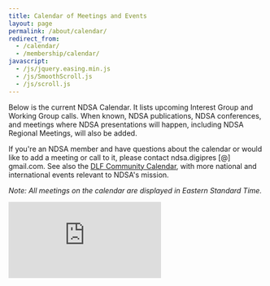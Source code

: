 ```yaml
---
title: Calendar of Meetings and Events
layout: page
permalink: /about/calendar/
redirect_from: 
  - /calendar/
  - /membership/calendar/
javascript:
  - /js/jquery.easing.min.js
  - /js/SmoothScroll.js
  - /js/scroll.js
---
```


Below is the current NDSA Calendar. It lists upcoming Interest Group and Working Group calls.  When known, NDSA publications, NDSA conferences, and meetings where NDSA presentations will happen, including NDSA Regional Meetings, will also be added.

If you're an NDSA member and have questions about the calendar or would like to add a meeting or call to it, please contact ndsa.digipres [@] gmail.com. See also the [DLF Community Calendar](https://www.diglib.org/opportunities/calendar/), with more national and international events relevant to NDSA's mission.

*Note: All meetings on the calendar are displayed in Eastern Standard Time.*

<div class="embed-responsive embed-responsive-16by9">
  <iframe class="embed-responsive-tiem" src="https://calendar.google.com/calendar/embed?src=fg6iub16qrebcjrkl3j38h87cg%40group.calendar.google.com&ctz=America%2FNew_York" frameborder="0" scrolling="no"></iframe>
</div>

<!--- [Past Presentations at Conferences and Meetings](#past-presentations-at-conferences-and-meetings)
- [NDSA Regional Meetings](#ndsa-regional-meetings)-->

<!--OLD <div class="embed-responsive embed-responsive-16by9">
  <iframe class="embed-responsive-tiem" src="https://calendar.google.com/calendar/embed?title=NDSA%20Calendar&amp;showTitle=0&amp;wkst=1&amp;bgcolor=%23FFFFFF&amp;src=ndsa.cal%40gmail.com&amp;color=%23182C57&amp;ctz=America%2FNew_York" frameborder="0" scrolling="no"></iframe>
</div> -->

<!--## Past Presentations at Conferences and Meetings

  <table class="table" summary="NDSA Meeting Archive">
    <thead>
      <tr>
        <th>Date</th>
        <th>Past Events</th>
        <th>Location</th>
        <th>Type</th>
      </tr>
    </thead>
    <tbody>
    <tr>
      <td>Apr. 17, 2017</td>
      <td><a href="https://bpexchange.wordpress.com/welcome/2017-conference/">Best Practices Exchange</a></td>
      <td>Boston, MA</td>
      <td>Presentation</td>
    </tr>
    <tr>
      <td>Oct. 3-6, 2016</td>
      <td><a href="http://ipres2016.ch/">iPRES 2016</a></td>
      <td>Bern, Switzerland</td>
      <td>Annual Meeting</td>
    </tr>
    <tr>
      <td>Apr. 17, 2017</td>
      <td><a href="http://endangereddataweek.org/events/2017-04-17-edw-at-ndsa-standards-practices-open-call/">Endangered Data Week</a></td>
      <td>Virtual/Online Event</td>
      <td>EDW at NDSA: Standards & Practices Open Call</td>
    </tr>
    <tr>
      <td>Oct. 3-6, 2016</td>
      <td><a href="http://ipres2016.ch/">iPRES 2016</a></td>
      <td>Bern, Switzerland</td>
      <td>Annual Meeting</td>
    </tr>
    <tr>
      <td>Nov. 15, 2015</td>
      <td><a href="http://cni.org/">CNI 2015</a></td>
      <td>Washington, DC</td>
      <td>Annual Fall Meeting</td>
    </tr>
    <tr>
      <td>Nov. 2-6, 2015</td>
      <td><a href="http://ipres2015.org/">iPRES 2015</a></td>
      <td>Chapel Hill, NC</td>
      <td>Annual Meeting</td>
    </tr>
      <tr>
        <td>Apr. 27-28, 2014</td>
        <td><a href="http://netpreserve.org/general-assembly/2015/overview">IIPC General Assembly</a></td>
        <td>Palo Alto, CA</td>
        <td>Annual Meeting</td>
      </tr>
      <tr>
        <td>Feb. 9, 2014</td>
        <td><a href="http://imlswebwise.chnm.gmu.edu/agenda/">WebWise</a></td>
        <td>Baltimore, MD</td>
        <td> Presentation</td>
      </tr>

      <tr>
        <td>Feb. 24 - 27, 2014</td>
        <td><a href="http://www.dcc.ac.uk/events/idcc14">9th International Digital Curation Conference</a></td>
        <td>San Francisco, CA</td>
        <td>Poster Presentation</td>
      </tr>
      <tr>
        <td>Mar. 7, 2014</td>
        <td><a href="http://www.mdch.org/conference2014/">Maryland Digital Culture Conference</a></td>
        <td>Baltimore, MD</td>
        <td>Presentation</td>
      </tr>
      <tr>
        <td>Mar. 25, 2014</td>
        <td><a href="http://www.educause.edu/nercomp-conference/2014/2014/digital-curation-and-higher-education-it-lessons-national-agenda-digital-stewardship"> NERCOMP</a></td>
        <td>Providence, RI</td>
        <td>Presentation</td>
      </tr>

      <tr>
        <td>April 7-9, 2014</td>
        <td><a href="http://www.infotoday.com/CIL2014/Wednesday.asp#TrackE">Computers in Libraries</a></td>
        <td>Washington, DC</td>
        <td>Presentation</td>
      </tr>
      <tr>
        <td>April 11, 2014</td>
        <td>Texas Library Association</td>
        <td>San Antonio, TX</td>
        <td>Presentation</td>
      </tr>
      <tr>
        <td>April 25-26, 2014</td>
        <td><a href="http://www.marac.info/upcoming-conferences">MARAC Spring Conference</a></td>
        <td>Rochester, NY</td>
        <td>Panel Presentation</td>
      </tr>
      <tr>
        <td>April 24-26, 2014</td>
        <td><a href="http://www.midwestarchives.org/2014-annual-meeting">2014 Midwest Archives Conference Annual Meeting</a></td>
        <td>Kansas City, MO</td>
        <td>Poster Presentation</td>
      </tr>
      <tr>
        <td>June 3-6, 2014</td>
        <td><a href="http://www.library.yorku.ca/cms/iassist/">International Association for Social Science Information Services &amp; Technology</a></td>
        <td>Toronto, CA</td>
        <td>Poster Presentation</td>
      </tr>
</tbody>
  </table>-->

<!--## NDSA Regional Meetings-->

  <!--<table class="table" summary="Regional NDSA Meetings">
    <thead>
      <tr>
        <th>Date</th>
        <th>Regional Meetings</th>
        <th>Location</th>
      </tr>
    </thead>
        <tbody>
    <tr>
      <td>May 10, 2013</td>
      <td>
        <a href="http://projects.iq.harvard.edu/ne_ndsa">NE NDSA Regional Workshop</a>
      </td>
      <td>Boston, MA</td>
    </tr>
    <tr>
      <td>June 14, 2013</td>
      <td><a href="http://camps.nycdigital.org/ndsa/">NDSA Regional Meeting - New York</a></td>
      <td>New York, NY</td>
    </tr>
    <tr>
      <td>January 23-24, 2014</td>
      <td><a href="http://www.librarycompany.org/events/ndsaregional/How%20Do%20We%20Approach%20Becoming%20a%20Regional%20Hub%20of%20DPLA.pdf">NDSA Philly Regional Meeting</a></td>
      <td>Philadelphia, PA</td>
    </tr>
    <tr>
      <td>October 30, 2014</td>
      <td>NE NDSA Regional Meeting</td>
      <td>Amherst, MA</td>
    </tr>
  </tbody>
</table>-->

<div class="scroll-to-top">&nbsp;</div>
